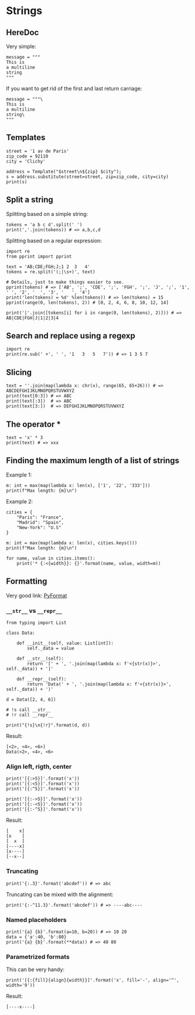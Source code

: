 # Strings

## HereDoc

Very simple:

    message = """
    This is
    a multiline
    string
    """

If you want to get rid of the first and last return carriage:

    message = """\
    This is
    a multiline
    string\
    """

## Templates

    street = '1 av de Paris'
    zip_code = 92110
    city = 'Clichy'

    address = Template("$street\n${zip} $city");
    s = address.substitute(street=street, zip=zip_code, city=city)
    print(s)

## Split a string

Splitting based on a simple string:

    tokens = 'a b c d'.split(' ')
    print(','.join(tokens)) # => a,b,c,d

Splitting based on a regular expression:

    import re
    from pprint import pprint

    text = 'AB;CDE;FGH;J;1 2  3   4'
    tokens = re.split('(;|\s+)', text)

    # Details, just to make things easier to see.
    pprint(tokens) # => ['AB', ';', 'CDE', ';', 'FGH', ';', 'J', ';', '1', ' ', '2', '  ', '3', '   ', '4']
    print('len(tokens) = %d' %len(tokens)) # => len(tokens) = 15
    pprint(range(0, len(tokens), 2)) # [0, 2, 4, 6, 8, 10, 12, 14]

    print('|'.join([tokens[i] for i in range(0, len(tokens), 2)])) # => AB|CDE|FGH|J|1|2|3|4

## Search and replace using a regexp

    import re
    print(re.sub(' +', ' ', '1   3   5   7')) # => 1 3 5 7

## Slicing

    text = ''.join(map(lambda x: chr(x), range(65, 65+26))) # => ABCDEFGHIJKLMNOPQRSTUVWXYZ
    print(text[0:3]) # => ABC
    print(text[:3])  # => ABC
    print(text[3:])  # => DEFGHIJKLMNOPQRSTUVWXYZ

## The operator *

    text = 'x' * 3
    print(text) # => xxx

## Finding the maximum length of a list of strings

Example 1:

    m: int = max(map(lambda x: len(x), ['1', '22', '333']))
    print(f"Max length: {m}\n")

Example 2:

    cities = {
        "Paris": "France",
        "Madrid": "Spain",
        "New-York": "U.S"
    }

    m: int = max(map(lambda x: len(x), cities.keys()))
    print(f"Max length: {m}\n")

    for name, value in cities.items():
        print('* {:<{width}}: {}'.format(name, value, width=m))

## Formatting

Very good link: [PyFormat](https://pyformat.info/)

### `__str__` vs `__repr__`

    from typing import List

    class Data:

        def __init__(self, value: List[int]):
            self._data = value

        def __str__(self):
            return '[' + ', '.join(map(lambda x: f'<{str(x)}>', self._data)) + ']'

        def __repr__(self):
            return 'Data(' + ', '.join(map(lambda x: f'<{str(x)}>', self._data)) + ')'

    d = Data([2, 4, 6])

    # !s call __str__
    # !r call __repr__

    print("{!s}\n{!r}".format(d, d))

Result:

    [<2>, <4>, <6>]
    Data(<2>, <4>, <6>

### Align left, rigth, center

    print('[{:>5}]'.format('x'))
    print('[{:<5}]'.format('x'))
    print('[{:^5}]'.format('x'))

    print('[{:->5}]'.format('x'))
    print('[{:-<5}]'.format('x'))
    print('[{:-^5}]'.format('x'))

Result:

    [    x]
    [x    ]
    [  x  ]
    [----x]
    [x----]
    [--x--]

### Truncating

    print('{:.3}'.format('abcdef')) # => abc

Truncating can be mixed with the alignment:

    print('{:-^11.3}'.format('abcdef')) # => ----abc----

### Named placeholders

    print('{a} {b}'.format(a=10, b=20)) # => 10 20
    data = {'a':40, 'b':80}
    print('{a} {b}'.format(**data)) # => 40 80

### Parametrized formats

This can be very handy:

    print('[{:{fill}{align}{width}}]'.format('x', fill='-', align='^', width='9'))

Result:

    [----x----]


